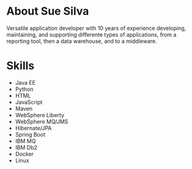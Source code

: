 # About Sue Silva 
Versatile application developer with 10 years of experience developing, maintaining, and supporting differente types of applications, from a reporting tool,  then a data warehouse, and to a middleware.

# Skills
- Java EE
- Python
- HTML
- JavaScript
- Maven
- WebSphere Liberty
- WebSphere MQ/JMS
- Hibernate/JPA
- Spring Boot
- IBM MQ 
- IBM Db2 
- Docker 
- Linux